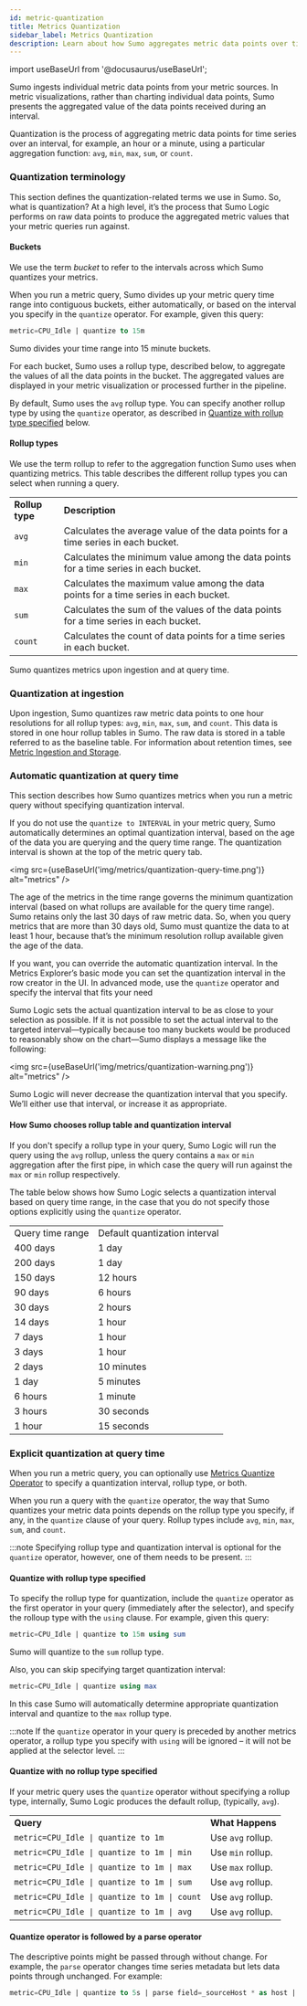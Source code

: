 ```yaml
---
id: metric-quantization
title: Metrics Quantization
sidebar_label: Metrics Quantization
description: Learn about how Sumo aggregates metric data points over time buckets.
---
```


import useBaseUrl from '@docusaurus/useBaseUrl';

Sumo ingests individual metric data points from your metric sources. In metric visualizations, rather than charting individual data points, Sumo presents the aggregated value of the data points received during an interval.

Quantization is the process of aggregating metric data points for time series over an interval, for example, an hour or a minute, using a particular aggregation function: `avg`, `min`, `max`, `sum`, or `count`.


### Quantization terminology

This section defines the quantization-related terms we use in Sumo. So, what is quantization? At a high level, it’s the process that Sumo Logic performs on raw data points to produce the aggregated metric values that your metric queries run against.


#### Buckets

We use the term _bucket_ to refer to the intervals across which Sumo quantizes your metrics.

When you run a metric query, Sumo divides up your metric query time range into contiguous buckets, either automatically, or based on the interval you specify in the `quantize` operator. For example, given this query:

```sql
metric=CPU_Idle | quantize to 15m
```

Sumo divides your time range into 15 minute buckets.

For each bucket, Sumo uses a rollup type, described below, to aggregate the values of all the data points in the bucket. The aggregated values are displayed in your metric visualization or processed further in the pipeline.

By default, Sumo uses the `avg` rollup type. You can specify another rollup type by using the `quantize` operator, as described in [Quantize with rollup type specified](/docs/metrics/introduction/metric-quantization#quantize-with-rollup-type-specified) below.


#### Rollup types

We use the term rollup to refer to the aggregation function Sumo uses when quantizing metrics. This table describes the different rollup types you can select when running a query.

<table>
  <tr>
   <td><strong>Rollup type</strong>
   </td>
   <td><strong>Description</strong>
   </td>
  </tr>
  <tr>
   <td><code>avg</code>
   </td>
   <td>Calculates the average value of the data points for a time series in each bucket.
   </td>
  </tr>
  <tr>
   <td><code>min</code>
   </td>
   <td>Calculates the minimum value among the data points for a time series in each bucket.
   </td>
  </tr>
  <tr>
   <td><code>max</code>
   </td>
   <td>Calculates the maximum value among the data points for a time series in each bucket.
   </td>
  </tr>
  <tr>
   <td><code>sum</code>
   </td>
   <td>Calculates the sum of the values of the data points for a time series in each bucket.
   </td>
  </tr>
  <tr>
   <td><code>count</code>
   </td>
   <td>Calculates the count of data points for a time series in each bucket.
   </td>
  </tr>
</table>

Sumo quantizes metrics upon ingestion and at query time.

### Quantization at ingestion

Upon ingestion, Sumo quantizes raw metric data points to one hour resolutions for all rollup types: `avg`, `min`, `max`, `sum`, and `count`. This data is stored in one hour rollup tables in Sumo. The raw data is stored in a table referred to as the baseline table. For information about retention times, see [Metric Ingestion and Storage](/docs/metrics/manage-metric-volume/metric-ingestion-and-storage.md).

### Automatic quantization at query time

This section describes how Sumo quantizes metrics when you run a metric query without specifying quantization interval.

If you do not use the `quantize to INTERVAL` in your metric query, Sumo automatically determines an optimal quantization interval, based on the age of the data you are querying and the query time range. The quantization interval is shown at the top of the metric query tab.


<img src={useBaseUrl('img/metrics/quantization-query-time.png')} alt="metrics" />


The age of the metrics in the time range governs the minimum quantization interval (based on what rollups are available for the query time range). Sumo retains only the last 30 days of raw metric data. So, when you query metrics that are more than 30 days old, Sumo must quantize the data to at least 1 hour, because that’s the minimum resolution rollup available given the age of the data.

If you want, you can override the automatic quantization interval. In the Metrics Explorer’s basic mode you can set the quantization interval in the row creator in the UI. In advanced mode, use the `quantize` operator and specify the interval that fits your need

Sumo Logic sets the actual quantization interval to be as close to your selection as possible. If it is not possible to set the actual interval to the targeted interval—typically because too many buckets would be produced to reasonably show on the chart—Sumo displays a message like the following:

<img src={useBaseUrl('img/metrics/quantization-warning.png')} alt="metrics" />

Sumo Logic will never decrease the quantization interval that you specify. We’ll either use that interval, or increase it as appropriate.


#### How Sumo chooses rollup table and quantization interval

If you don't specify a rollup type in your query, Sumo Logic will run the query using the `avg` rollup, unless the query contains a `max` or `min` aggregation after the first pipe, in which case the query will run against the `max` or `min` rollup respectively.

The table below shows how Sumo Logic selects a quantization interval based on query time range, in the case that you do not specify those options explicitly using the `quantize` operator.


<table>
  <tr>
   <td>Query time range
   </td>
   <td>Default quantization interval
   </td>
  </tr>
  <tr>
   <td>400 days
   </td>
   <td>1 day
   </td>
  </tr>
  <tr>
   <td>200 days
   </td>
   <td>1 day
   </td>
  </tr>
  <tr>
   <td>150 days
   </td>
   <td>12 hours
   </td>
  </tr>
  <tr>
   <td>90 days
   </td>
   <td>6 hours
   </td>
  </tr>
  <tr>
   <td>30 days
   </td>
   <td>2 hours
   </td>
  </tr>
  <tr>
   <td>14 days
   </td>
   <td>1 hour
   </td>
  </tr>
  <tr>
   <td>7 days
   </td>
   <td>1 hour
   </td>
  </tr>
  <tr>
   <td>3 days
   </td>
   <td>1 hour
   </td>
  </tr>
  <tr>
   <td>2 days
   </td>
   <td>10 minutes
   </td>
  </tr>
  <tr>
   <td>1 day
   </td>
   <td>5 minutes
   </td>
  </tr>
  <tr>
   <td>6 hours
   </td>
   <td>1 minute
   </td>
  </tr>
  <tr>
   <td>3 hours
   </td>
   <td>30 seconds
   </td>
  </tr>
  <tr>
   <td>1 hour
   </td>
   <td>15 seconds
   </td>
  </tr>
</table>

### Explicit quantization at query time  

When you run a metric query, you can optionally use [Metrics Quantize Operator](/docs/metrics/metrics-operators/quantize.md) to specify a quantization interval, rollup type, or both.

When you run a query with the `quantize` operator, the way that Sumo quantizes your metric data points depends on the rollup type you specify, if any, in the `quantize` clause of your query. Rollup types include `avg`, `min`, `max`, `sum`, and `count`.

:::note
Specifying rollup type and quantization interval is optional for the `quantize` operator, however, one of them needs to be present.
:::

#### Quantize with rollup type specified  

To specify the rollup type for quantization, include the `quantize` operator as the first operator in your query (immediately after the selector), and specify the rolloup type with the `using` clause. For example, given this query:

```sql
metric=CPU_Idle | quantize to 15m using sum
```

Sumo will quantize to the `sum` rollup type.

Also, you can skip specifying target quantization interval:

```sql
metric=CPU_Idle | quantize using max
```

In this case Sumo will automatically determine appropriate quantization interval and quantize to the `max` rollup type.

:::note
If the `quantize` operator in your query is preceded by another metrics operator, a rollup type you specify with `using` will be ignored – it will not be applied at the selector level.
:::

#### Quantize with no rollup type specified  

If your metric query uses the `quantize` operator without specifying a rollup type, internally, Sumo Logic produces the default rollup, (typically, `avg`).


<table>
  <tr>
   <td><strong>Query</strong>
   </td>
   <td><strong>What Happens</strong>
   </td>
  </tr>
  <tr>
   <td><code>metric=CPU_Idle | quantize to 1m</code>
   </td>
   <td>Use <code>avg</code> rollup.
   </td>
  </tr>
  <tr>
   <td><code>metric=CPU_Idle | quantize to 1m | min</code>
   </td>
   <td>Use <code>min</code> rollup.
   </td>
  </tr>
  <tr>
   <td><code>metric=CPU_Idle | quantize to 1m | max</code>
   </td>
   <td>Use <code>max</code> rollup.
   </td>
  </tr>
  <tr>
   <td><code>metric=CPU_Idle | quantize to 1m | sum</code>
   </td>
   <td>Use <code>avg</code> rollup.
   </td>
  </tr>
  <tr>
   <td><code>metric=CPU_Idle | quantize to 1m | count</code>
   </td>
   <td>Use <code>avg</code> rollup.
   </td>
  </tr>
  <tr>
   <td><code>metric=CPU_Idle | quantize to 1m | avg</code>
   </td>
   <td>Use <code>avg</code> rollup.
   </td>
  </tr>
</table>

#### Quantize operator is followed by a parse operator

The descriptive points might be passed through without change. For example, the `parse` operator changes time series metadata but lets data points through unchanged. For example:

```sql
metric=CPU_Idle | quantize to 5s | parse field=_sourceHost * as host | avg by cluster
```
